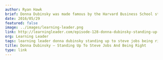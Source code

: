 ```yaml
---
author: Ryan Hawk
brief: Donna Dubinsky was made famous by the Harvard Business School study about the time when she disagreed with Steve Jobs (when he decided that Apple should eliminate their distribution warehouses).  She ultimately prevailed and we discussed what happened next in her incredible career.  We had a fascinating conversation on this episode of The Learning Leader Show.
date: 2016/05/29
featured: false
image: ../images/learning-leader.png
link: http://learningleader.com/episode-128-donna-dubinsky-standing-up-to-steve-jobs-and-being-right/
org: Learning Leader
tags: learning leader donna dubinsky standing up to steve jobs being right ryan hawk numenta
title: Donna Dubinsky – Standing Up To Steve Jobs And Being Right
type: link
---
```

